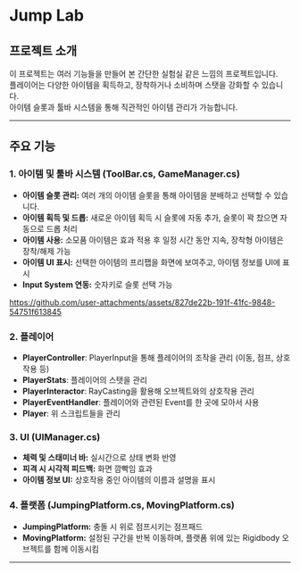# Jump Lab

## 프로젝트 소개
이 프로젝트는 여러 기능들을 만들어 본 간단한 실험실 같은 느낌의 프로젝트입니다.  
플레이어는 다양한 아이템을 획득하고, 장착하거나 소비하며 스탯을 강화할 수 있습니다.  
아이템 슬롯과 툴바 시스템을 통해 직관적인 아이템 관리가 가능합니다.

---

## 주요 기능

### 1. 아이템 및 툴바 시스템 (ToolBar.cs, GameManager.cs)

- **아이템 슬롯 관리:** 여러 개의 아이템 슬롯을 통해 아이템을 분배하고 선택할 수 있습니다.  
- **아이템 획득 및 드롭:** 새로운 아이템 획득 시 슬롯에 자동 추가, 슬롯이 꽉 찼으면 자동으로 드롭 처리  
- **아이템 사용:** 소모품 아이템은 효과 적용 후 일정 시간 동안 지속, 장착형 아이템은 장착/해제 가능  
- **아이템 UI 표시:** 선택한 아이템의 프리팹을 화면에 보여주고, 아이템 정보를 UI에 표시  
- **Input System 연동:** 숫자키로 슬롯 선택 가능

https://github.com/user-attachments/assets/827de22b-191f-41fc-9848-54751f613845

### 2. 플레이어
- **PlayerController**: PlayerInput을 통해 플레이어의 조작을 관리 (이동, 점프, 상호작용 등)
- **PlayerStats**: 플레이어의 스탯을 관리
- **PlayerInteractor**: RayCasting을 활용해 오브젝트와의 상호작용 관리
- **PlayerEventHandler**: 플레이어와 관련된 Event를 한 곳에 모아서 사용
- **Player**: 위 스크립트들을 관리
### 3. UI (UIManager.cs)

- **체력 및 스태미너 바:** 실시간으로 상태 변화 반영  
- **피격 시 시각적 피드백:** 화면 깜빡임 효과  
- **아이템 정보 UI:** 상호작용 중인 아이템의 이름과 설명을 표시

### 4. 플랫폼 (JumpingPlatform.cs, MovingPlatform.cs)

- **JumpingPlatform:** 충돌 시 위로 점프시키는 점프패드  
- **MovingPlatform:** 설정된 구간을 반복 이동하며, 플랫폼 위에 있는 Rigidbody 오브젝트를 함께 이동시킴

---
